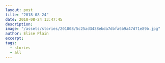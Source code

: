 ```yaml
---
layout: post
title: "2018-08-24"
date: 2018-08-24 13:47:45
description: 
image: "/assets/stories/201808/5c25ad3438ebda7dbfa6b9a47d71e89b.jpg"
author: Elise Plain
excerpt: 
tags: 
  - stories
  - all
---
```



<p></p>
